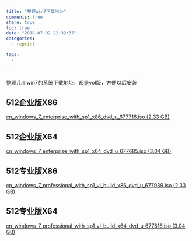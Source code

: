 ```yaml
---
title: "整理win7下载地址"
comments: true
share: true
toc: true
date: "2018-07-02 22:32:37"
categories:
  - reprint

tags:
  - 

---
```





整理几个win7的系统下载地址，都是vol版，方便以后安装


<!--more-->

 


## 512企业版X86
[cn_windows_7_enterprise_with_sp1_x86_dvd_u_677716.iso (2.33 GB)](ed2k://|file|cn_windows_7_enterprise_with_sp1_x86_dvd_u_677716.iso|2502856704|B3C25EA4DD88D7E54F22D3C3E78C410B|/)


## 512企业版X64
[cn_windows_7_enterprise_with_sp1_x64_dvd_u_677685.iso (3.04 GB)](ed2k://|file|cn_windows_7_enterprise_with_sp1_x64_dvd_u_677685.iso|3265574912|E9DB2607EA3B3540F3FE2E388F8C53C4|/)


## 512专业版X86
[cn_windows_7_professional_with_sp1_vl_build_x86_dvd_u_677939.iso (2.33 GB)](ed2k://|file|cn_windows_7_professional_with_sp1_vl_build_x86_dvd_u_677939.iso|2502909952|935E5B4B754527BE3C238FA6ABDD9B86|/)


## 512专业版X64
[cn_windows_7_professional_with_sp1_vl_build_x64_dvd_u_677816.iso (3.04 GB)](ed2k://|file|cn_windows_7_professional_with_sp1_vl_build_x64_dvd_u_677816.iso|3266004992|5A52F4CCEFA71797D58389B397038B2F|/)


